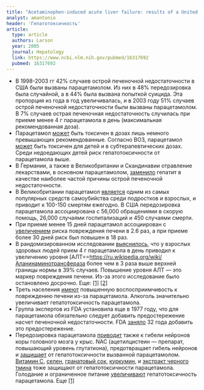 ```yaml
---
title: "Acetaminophen-induced acute liver failure: results of a United States multicenter, prospective study"
analyst: amantonio
header: 'Гепатотоксичность'
article:
  type: article
  authors: Larson
  year: 2005
  journal: Hepatology
  link: https://www.ncbi.nlm.nih.gov/pubmed/16317692
  pubmed: 16317692
---
```


- В 1998-2003 гг 42% случаев острой печеночной недостаточности в США были вызваны парацетамолом. Из них в 48% передозировка была случайной, а в 44% была вызвана попыткой суицида. Эта пропорция из года в год увеличивалась, и в 2003 году 51% случаев острой печеночной недостаточности были вызваны парацетамолом. В 7% случаев острая печеночная недостаточность случилась при приеме менее 4 г парацетамола в день (максимальная рекомендованная доза).
- Парацетамол [может](https://www.ncbi.nlm.nih.gov/pmc/articles/PMC1296384) быть токсичен в дозах лишь немного превышающих рекомендованные. Согласно ВОЗ, парацетамол [может](https://www.ncbi.nlm.nih.gov/pubmed/12856055) быть токсичен для детей и в субтерапевтических дозах. Среди недоедающих детей риск гепатотоксичности от парацетамола выше.
- В Германии, а также в Великобритании и Скандинавии отравление лекарствами, в основном парацетамолом, [заменило](https://www.ncbi.nlm.nih.gov/pubmed/19750427) гепатит в качестве наиболее частой причины острой печеночной недостаточности.
- В Великобритании парацетамол [является](https://www.ncbi.nlm.nih.gov/pubmed/16294364) одним из самых популярных средств самоубийства среди подростков и взрослых, и приводит к 100-150 смертям ежегодно. В США передозировка парацетамола ассоциирована с 56,000 обращениями в скорую помощь, 26,000 случаями госпитализаций и 450 случаями смерти.
- При приеме менее 15 дней парацетамол ассоциирован с [увеличением](https://www.ncbi.nlm.nih.gov/pubmed/19625223) риска повреждения печени в 2.6 раз, а при приеме более 30 дней риск был повышен в 18 раз.
- В рандомизированном исследовании [выяснилось](https://www.ncbi.nlm.nih.gov/pubmed/16820551), что у взрослых здоровых людей прием 4 г парацетамола в день приводил к увеличению уровня [АЛТ==https://ru.wikipedia.org/wiki/Аланинаминотрансфераза более чем в 3 раза выше верхней границы нормы в 39% случаев. Повышение уровня АЛТ — это маркер повреждения печени. Из-за этого исследование было остановлено досрочно. Еще: [[1]](https://www.ncbi.nlm.nih.gov/pubmed/28952373) [[2]](https://www.ncbi.nlm.nih.gov/pubmed/26706992)
- Треть населения [имеют](https://www.ncbi.nlm.nih.gov/pubmed/23432879) повышенную воспосприимчивость к повреждению печени из-за парацетамола. Алкоголь значительно увеличивает гепатотоксичность парацетамола.
- Группа экспертов из FDA установила еще в 1977 году, что для парацетамола обязательно следует добавить предостережение насчет печеночной недостаточности. FDA [заняло](https://www.huffpost.com/entry/tylenol-overdose_n_3976991) 32 года добавить это предостережение.
- Передозировка парацетамола [приводит](https://www.ncbi.nlm.nih.gov/pmc/articles/PMC3000821) также к гибели нейронов коры головного мозга у крыс. NAC (ацетилцистеин — препарат, повышающий уровень глутатиона), предотвращает гибель нейронов и [защищает](https://www.ncbi.nlm.nih.gov/pubmed/19821517) от гепатотоксичности вызванной парацетамолом. [Витамин С](https://www.ncbi.nlm.nih.gov/pubmed/28771433), [селен](https://www.ncbi.nlm.nih.gov/pubmed/2901147), [гранатовый сок](https://www.ncbi.nlm.nih.gov/pubmed/27489463), [куркумин](https://www.ncbi.nlm.nih.gov/pubmed/26773315), и [экстракт черного тмина](https://www.ncbi.nlm.nih.gov/pubmed/26972391) тоже защищают от гепатотоксичности парацетамола. Голодание и ограниченное питание [увеличивают](https://www.ncbi.nlm.nih.gov/pubmed/30393430) гепатотоксичность парацетамола. Еще [[1]](https://www.ncbi.nlm.nih.gov/pmc/articles/PMC2189768)

